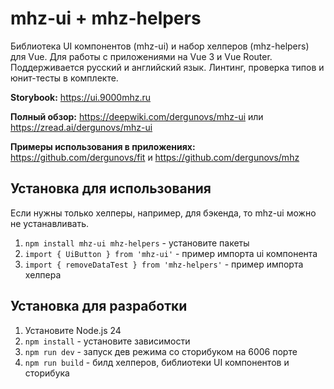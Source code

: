 # mhz-ui + mhz-helpers

Библиотека UI компонентов (mhz-ui) и набор хелперов (mhz-helpers) для Vue. Для работы с приложениями на Vue 3 и Vue Router. Поддерживается русский и английский язык. Линтинг, проверка типов и юнит-тесты в комплекте.

**Storybook:** https://ui.9000mhz.ru

**Полный обзор:** https://deepwiki.com/dergunovs/mhz-ui или https://zread.ai/dergunovs/mhz-ui

**Примеры использования в приложениях:** https://github.com/dergunovs/fit и https://github.com/dergunovs/mhz

## Установка для использования

Если нужны только хелперы, например, для бэкенда, то mhz-ui можно не устанавливать.

1. `npm install mhz-ui mhz-helpers` - установите пакеты
2. `import { UiButton } from 'mhz-ui'` - пример импорта ui компонента
3. `import { removeDataTest } from 'mhz-helpers'` - пример импорта хелпера

## Установка для разработки

1. Установите Node.js 24
2. `npm install` - установите зависимости
3. `npm run dev` - запуск дев режима со сторибуком на 6006 порте
4. `npm run build` - билд хелперов, библиотеки UI компонентов и сторибука
